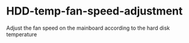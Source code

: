 # HDD-temp-fan-speed-adjustment
Adjust the fan speed on the mainboard according to the hard disk temperature
